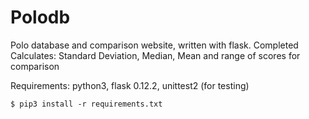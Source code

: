 # Polodb
Polo database and comparison website, written with flask. Completed
Calculates: Standard Deviation, Median, Mean and range of scores for comparison

Requirements: python3, flask 0.12.2, unittest2 (for testing)
    
    
    
`$ pip3 install -r requirements.txt`
